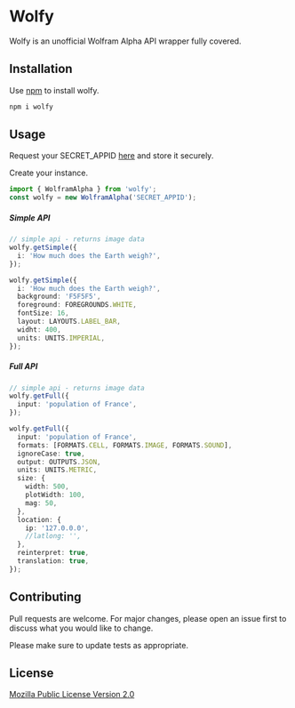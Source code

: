 # Wolfy

Wolfy is an unofficial Wolfram Alpha API wrapper fully covered.

## Installation

Use [npm](https://nodejs.org/en/) to install wolfy.

```bash
npm i wolfy
```

## Usage
Request your SECRET_APPID [here](https://developer.wolframalpha.com/portal/myapps) and store it securely.

Create your instance.

```typescript
import { WolframAlpha } from 'wolfy';
const wolfy = new WolframAlpha('SECRET_APPID');
```
##### Simple API
```typescript
// simple api - returns image data
wolfy.getSimple({
  i: 'How much does the Earth weigh?',
});

wolfy.getSimple({
  i: 'How much does the Earth weigh?',
  background: 'F5F5F5',
  foreground: FOREGROUNDS.WHITE,
  fontSize: 16,
  layout: LAYOUTS.LABEL_BAR,
  widht: 400,
  units: UNITS.IMPERIAL,
});
```

##### Full API
```typescript
// simple api - returns image data
wolfy.getFull({
  input: 'population of France',
});

wolfy.getFull({
  input: 'population of France',
  formats: [FORMATS.CELL, FORMATS.IMAGE, FORMATS.SOUND],
  ignoreCase: true,
  output: OUTPUTS.JSON,
  units: UNITS.METRIC,
  size: {
    width: 500,
    plotWidth: 100,
    mag: 50,
  },
  location: {
    ip: '127.0.0.0',
    //latlong: '',
  },
  reinterpret: true,
  translation: true,
});
```

## Contributing

Pull requests are welcome. For major changes, please open an issue first to discuss what you would like to change.

Please make sure to update tests as appropriate.

## License

[Mozilla Public License Version 2.0](https://choosealicense.com/licenses/mpl-2.0/)
